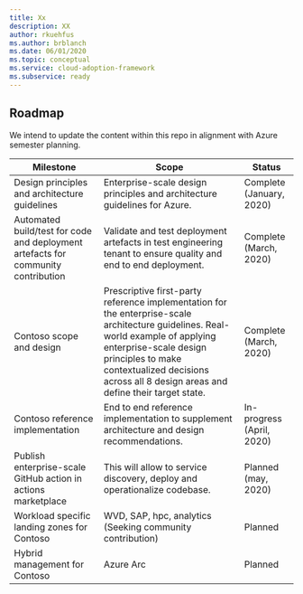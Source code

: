 ```yaml
---
title: Xx
description: XX
author: rkuehfus
ms.author: brblanch
ms.date: 06/01/2020
ms.topic: conceptual
ms.service: cloud-adoption-framework
ms.subservice: ready
---
```


## Roadmap

We intend to update the content within this repo in alignment with Azure semester planning.

<!-- markdownlint-disable MD033 -->

| Milestone | Scope | Status |
|----------------------------------------------------------------------------------|-----------------------------------------------------------------------------------------------------------------------------------------------------------------------------------------------------------------------------------------------------|---------------------------|
| Design principles and architecture guidelines | Enterprise-scale design principles and architecture guidelines for Azure. | Complete (January, 2020) |
| Automated build/test for code and deployment artefacts for community contribution | Validate and test deployment artefacts in test engineering tenant to ensure quality and end to end deployment. | Complete (March, 2020) |
| Contoso scope and design | Prescriptive first-party reference implementation for the enterprise-scale architecture guidelines. Real-world example of applying enterprise-scale design principles to make contextualized decisions across all 8 design areas and define their target state. | Complete (March, 2020) |
| Contoso reference implementation | End to end reference implementation to supplement architecture and design recommendations. | In-progress (April, 2020) |
| Publish enterprise-scale GitHub action in actions marketplace | This will allow to service discovery, deploy and operationalize codebase. | Planned (may, 2020) |
| Workload specific landing zones for Contoso | WVD, SAP, hpc, analytics <br> (Seeking community contribution) |  Planned |
| Hybrid management for Contoso | Azure Arc | Planned |

<!-- markdownlint-enable MD033 -->
